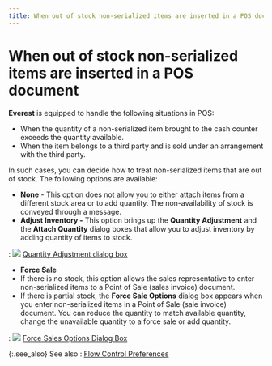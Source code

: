 ```yaml
---
title: When out of stock non-serialized items are inserted in a POS document
---
```


# When out of stock non-serialized items are inserted in a POS document


**Everest** is equipped to handle  the following situations in POS:

- When the quantity  of a non-serialized item brought to the cash counter exceeds the quantity  available.
- When the item  belongs to a third party and is sold under an arrangement with the third  party.



In such cases, you can decide how to treat non-serialized items that  are out of stock. The following options are available:

- **None**  - This option does not allow you to either attach items from a different  stock area or to add quantity. The non-availability of stock is conveyed  through a message.
- **Adjust 
 Inventory -** This option brings up the **Quantity 
 Adjustment** and the **Attach Quantity**  dialog boxes that allow you to adjust inventory by adding quantity of  items to stock.

: ![]({{site.pos_baseurl}}/img/lens.gif) [Quantity  Adjustment dialog box]({{site.wm_chm}}/inv-adj/qty-adj/create-a-qty-adj-doc/the_quantity_adjustments_profile.html)

- **Force 
 Sale**
- If there is no stock,  this option allows the sales representative to enter non-serialized items  to a Point of Sale (sales invoice) document.
- If there is partial  stock, the **Force Sale Options**  dialog box appears when you enter non-serialized items in a Point of Sale  (sale invoice) document. You can reduce the quantity to match available  quantity, change the unavailable quantity to a force sale or add quantity.

: ![]({{site.pos_baseurl}}/img/lens.gif) [Force  Sales Options Dialog Box]({{site.pos_baseurl}}/pos-trans/create-pos-doc/pos-si-profile/force-sale/excd-avl-qty/force-sale-item/flow-ctrl-prefs/options.html)


{:.see_also}
See also
: [Flow  Control Preferences]({{site.pos_baseurl}}/pos-setup/point-of-sale-preferences/flow_control_preferences_pos.html)
